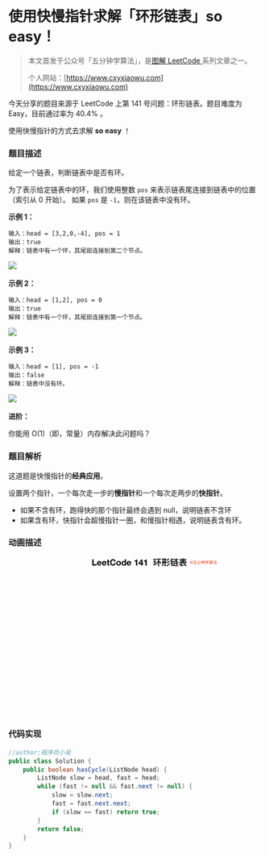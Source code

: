# 使用快慢指针求解「环形链表」so easy！

> 本文首发于公众号「五分钟学算法」，是[图解 LeetCode ](<https://github.com/MisterBooo/LeetCodeAnimation>)系列文章之一。
>
> 个人网站：[https://www.cxyxiaowu.com](https://www.cxyxiaowu.com)

今天分享的题目来源于 LeetCode 上第 141 号问题：环形链表。题目难度为 Easy，目前通过率为 40.4% 。

使用快慢指针的方式去求解 **so easy** ！

### 题目描述

给定一个链表，判断链表中是否有环。

为了表示给定链表中的环，我们使用整数 `pos` 来表示链表尾连接到链表中的位置（索引从 0 开始）。 如果 `pos` 是 `-1`，则在该链表中没有环。

**示例 1：**

```
输入：head = [3,2,0,-4], pos = 1
输出：true
解释：链表中有一个环，其尾部连接到第二个节点。
```

![](https://assets.leetcode.com/uploads/2018/12/07/circularlinkedlist.png)

**示例 2：**

```
输入：head = [1,2], pos = 0
输出：true
解释：链表中有一个环，其尾部连接到第一个节点。
```

![](https://assets.leetcode.com/uploads/2018/12/07/circularlinkedlist_test2.png)

**示例 3：**

```
输入：head = [1], pos = -1
输出：false
解释：链表中没有环。
```

![](https://assets.leetcode.com/uploads/2018/12/07/circularlinkedlist_test3.png)

**进阶：**

你能用 O(1)（即，常量）内存解决此问题吗？

### 题目解析

这道题是快慢指针的**经典应用**。

设置两个指针，一个每次走一步的**慢指针**和一个每次走两步的**快指针**。

* 如果不含有环，跑得快的那个指针最终会遇到 null，说明链表不含环
* 如果含有环，快指针会超慢指针一圈，和慢指针相遇，说明链表含有环。

### 动画描述

![](https://raw.githubusercontent.com/MisterBooo/myBlogPic/master/20190627145511.gif)

### 代码实现

```java
//author:程序员小吴
public class Solution {
    public boolean hasCycle(ListNode head) {
        ListNode slow = head, fast = head;
        while (fast != null && fast.next != null) {
            slow = slow.next;
            fast = fast.next.next;
            if (slow == fast) return true;
        }
        return false;
    }
}
```


